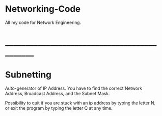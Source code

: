 # Networking-Code
All my code for Network Engineering.

# ____________________________________________
# Subnetting

Auto-generator of IP Address. You have to find the correct Network Address, Broadcast Address, and the Subnet Mask.

Possibility to quit if you are stuck with an ip address by typing the letter N, or exit the program by typing the letter Q at any time.
